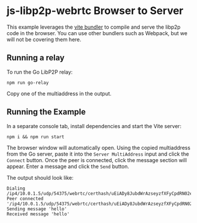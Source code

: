 # js-libp2p-webrtc Browser to Server

This example leverages the [vite bundler](https://vitejs.dev/) to compile and serve the libp2p code in the browser. You can use other bundlers such as Webpack, but we will not be covering them here.

## Running a relay

To run the Go LibP2P relay:

```shell
npm run go-relay
```

Copy one of the multiaddress in the output.

## Running the Example

In a separate console tab, install dependencies and start the Vite server:

```shell
npm i && npm run start
```

The browser window will automatically open.
Using the copied multiaddress from the Go server, paste it into the `Server MultiAddress` input and click the `Connect` button.
Once the peer is connected, click the message section will appear.  Enter a message and click the `Send` button.

The output should look like:

```text
Dialing /ip4/10.0.1.5/udp/54375/webrtc/certhash/uEiADy8JubdWrAzseyzfXFyCpdRN02eWZg86tjCrTCA5dbQ/p2p/12D3KooWEG7N4bnZfFBNZE7WG6xm2P4Sr6sonMwyD4HCAqApEthb
Peer connected '/ip4/10.0.1.5/udp/54375/webrtc/certhash/uEiADy8JubdWrAzseyzfXFyCpdRN02eWZg86tjCrTCA5dbQ/p2p/12D3KooWEG7N4bnZfFBNZE7WG6xm2P4Sr6sonMwyD4HCAqApEthb'
Sending message 'hello'
Received message 'hello'
```